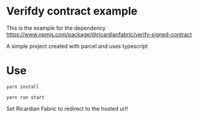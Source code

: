 # Verifdy contract example 

This is the example for the dependency https://www.npmjs.com/package/@ricardianfabric/verify-signed-contract

A simple project created with parcel and uses typescript

# Use

    yarn install

    yarn run start

Set Ricardian Fabric to redirect to the hosted url!


